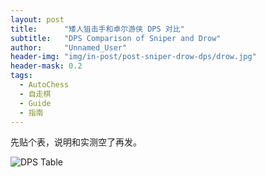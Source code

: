```yaml
---
layout: post
title: 		"矮人狙击手和卓尔游侠 DPS 对比"
subtitle: 	"DPS Comparison of Sniper and Drow"
author: 	"Unnamed_User"
header-img: "img/in-post/post-sniper-drow-dps/drow.jpg"
header-mask: 0.2
tags:
  - AutoChess
  - 自走棋
  - Guide
  - 指南
---
```


先贴个表，说明和实测空了再发。

![DPS Table](/img/in-post/post-190507/post-sniper-drow-dps/table.png)

